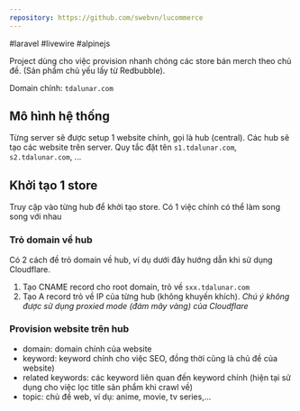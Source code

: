 ```yaml
---
repository: https://github.com/swebvn/lucommerce
---
```

#laravel
#livewire
#alpinejs

Project dùng cho việc provision nhanh chóng các store bán merch theo chủ đề. (Sản phẩm chủ yếu lấy từ Redbubble).

Domain chính: `tdalunar.com`

## Mô hình hệ thống

Từng server sẽ được setup 1 website chính, gọi là hub (central). Các hub sẽ tạo các website trên server. Quy tắc đặt tên `s1.tdalunar.com`, `s2.tdalunar.com`, ...

## Khởi tạo 1 store

Truy cập vào từng hub để khởi tạo store. Có 1 việc chính có thể làm song song với nhau

### Trỏ domain về hub

Có 2 cách đề trỏ domain về hub, ví dụ dưới đây hướng dẫn khi sử dụng Cloudflare.
1. Tạo CNAME record cho root domain, trỏ về `sxx.tdalunar.com`
2. Tạo A record trỏ về IP của từng hub (không khuyến khích).
*Chú ý không được sử dụng proxied mode (đám mây vàng) của Cloudflare*

### Provision website trên hub

- domain: domain chính của website
- keyword: keyword chính cho việc SEO, đồng thời cũng là chủ đề của website)
- related keywords: các keyword liên quan đến keyword chính (hiện tại sử dụng cho việc lọc title sản phẩm khi crawl về)
- topic: chủ đề web, ví dụ: anime, movie, tv series,...




